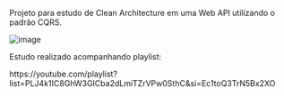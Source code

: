<p> Projeto para estudo de Clean Architecture em uma Web API utilizando o padrão CQRS. </p>

![image](https://github.com/lucas-lima-developer/CleanArchitecture/assets/58302967/6c9c3dd2-7627-4de0-a101-2b331bd5dba6)


Estudo realizado acompanhando playlist:
<p> https://youtube.com/playlist?list=PLJ4k1IC8GhW3GICba2dLmiTZrVPw0SthC&si=Ec1toQ3TrN5Bx2XO </p>
